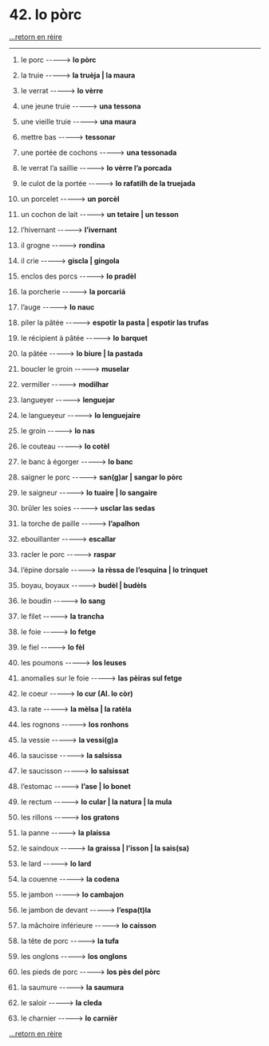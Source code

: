 # 42. lo pòrc

[...retorn en rèire](../sommaire.md)

---

1. le porc -----> **lo pòrc**

2. la truie -----> **la truèja | la maura**

3. le verrat -----> **lo vèrre**

4. une jeune truie -----> **una tessona**

5. une vieille truie -----> **una maura**

6. mettre bas -----> **tessonar**

7. une portée de cochons -----> **una tessonada**

8. le verrat l’a saillie -----> **lo vèrre l’a porcada**

9. le culot de la portée -----> **lo rafatilh de la truejada**

10. un porcelet -----> **un porcèl**

11. un cochon de lait -----> **un tetaire | un tesson**

12. l’hivernant -----> **l’ivernant**

13. il grogne -----> **rondina**

14. il crie -----> **giscla | gingola**

15. enclos des porcs -----> **lo pradèl**

16. la porcherie -----> **la porcariá**

17. l’auge -----> **lo nauc**

18. piler la pâtée -----> **espotir la pasta | espotir las trufas**

19. le récipient à pâtée -----> **lo barquet**

20. la pâtée -----> **lo biure | la pastada**

21. boucler le groin -----> **muselar**

22. vermiller -----> **modilhar**

23. langueyer -----> **lenguejar**

24. le langueyeur -----> **lo lenguejaire**

25. le groin -----> **lo nas**

26. le couteau -----> **lo cotèl**

27. le banc à égorger -----> **lo banc**

28. saigner le porc -----> **san(g)ar | sangar lo pòrc**

29. le saigneur -----> **lo tuaire | lo sangaire**

30. brûler les soies -----> **usclar las sedas**

31. la torche de paille -----> **l’apalhon**

32. ebouillanter -----> **escallar**

33. racler le porc -----> **raspar**

34. l’épine dorsale -----> **la rèssa de l’esquina | lo trinquet**

35. boyau, boyaux -----> **budèl | budèls**

36. le boudin -----> **lo sang**

37. le filet -----> **la trancha**

38. le foie -----> **lo fetge**

39. le fiel -----> **lo fèl**

40. les poumons -----> **los leuses**

41. anomalies sur le foie -----> **las pèiras sul fetge**

42. le coeur -----> **lo cur  (Al. lo còr)**

43. la rate -----> **la mèlsa | la ratèla**

44. les rognons -----> **los ronhons**

45. la vessie -----> **la vessi(g)a**

46. la saucisse -----> **la salsissa**

47. le saucisson -----> **lo salsissat**

48. l’estomac -----> **l’ase | lo bonet**

49. le rectum -----> **lo cular | la natura | la mula**

50. les rillons -----> **los gratons**

51. la panne -----> **la plaissa**

52. le saindoux -----> **la graissa | l’isson | la sais(sa)**

53. le lard -----> **lo lard**

54. la couenne -----> **la codena**

55. le jambon -----> **lo cambajon**

56. le jambon de devant -----> **l’espa(t)la**

57. la mâchoire inférieure -----> **lo caisson**

58. la tête de porc -----> **la tufa**

59. les onglons -----> **los onglons**

60. les pieds de porc -----> **los pès del pòrc**

61. la saumure -----> **la saumura**

62. le saloir -----> **la cleda**

63. le charnier -----> **lo carnièr**

[...retorn en rèire](../sommaire.md)
